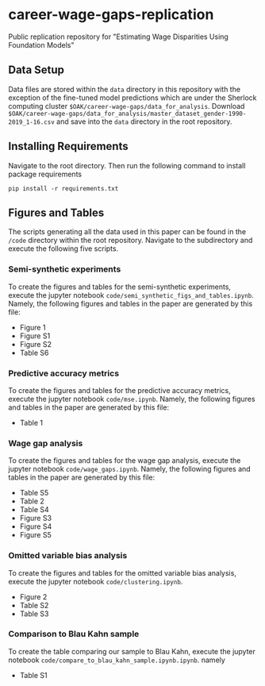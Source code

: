 # career-wage-gaps-replication
Public replication repository for "Estimating Wage Disparities Using Foundation Models"

## Data Setup
Data files are stored within the `data` directory in this repository with the exception of the fine-tuned model predictions which are under the Sherlock computing cluster `$OAK/career-wage-gaps/data_for_analysis`. Download `$OAK/career-wage-gaps/data_for_analysis/master_dataset_gender-1990-2019_1-16.csv` and save into the `data` directory in the root repository. 

## Installing Requirements
Navigate to the root directory. Then run the following command to install package requirements

`pip install -r requirements.txt`

## Figures and Tables

The scripts generating all the data used in this paper can be found in the `/code` directory within the root repository. Navigate to the subdirectory and execute the following five scripts.

### Semi-synthetic experiments

To create the figures and tables for the semi-synthetic experiments, execute the jupyter notebook `code/semi_synthetic_figs_and_tables.ipynb`. Namely, the following figures and tables in the paper are generated by this file:
  - Figure 1
  - Figure S1
  - Figure S2
  - Table S6


### Predictive accuracy metrics
To create the figures and tables for the predictive accuracy metrics, execute the jupyter notebook `code/mse.ipynb`. Namely, the following figures and tables in the paper are generated by this file:
  - Table 1


### Wage gap analysis
To create the figures and tables for the wage gap analysis, execute the jupyter notebook `code/wage_gaps.ipynb`. Namely, the following figures and tables in the paper are generated by this file:
  - Table S5
  - Table 2
  - Table S4
  - Figure S3
  - Figure S4
  - Figure S5

### Omitted variable bias analysis
To create the figures and tables for the omitted variable bias analysis, execute the jupyter notebook `code/clustering.ipynb`.
  - Figure 2
  - Table S2
  - Table S3

### Comparison to Blau Kahn sample
To create the table comparing our sample to Blau Kahn, execute the jupyter notebook `code/compare_to_blau_kahn_sample.ipynb.ipynb`. namely
  - Table S1
